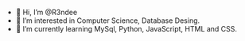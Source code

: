 - 👋 Hi, I’m @R3ndee
- 👀 I’m interested in Computer Science, Database Desing.
- 🌱 I’m currently learning MySql, Python, JavaScript, HTML and CSS.


<!---
R3ndee/R3ndee is a ✨ special ✨ repository because its `README.md` (this file) appears on your GitHub profile.
You can click the Preview link to take a look at your changes.
--->
